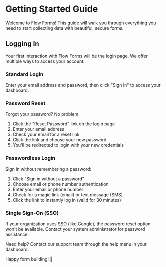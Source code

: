 # Getting Started Guide

Welcome to Flow Forms! This guide will walk you through everything you need to start collecting data with beautiful, secure forms.

## Logging In

Your first interaction with Flow Forms will be the login page. We offer multiple ways to access your account:

### Standard Login
Enter your email address and password, then click "Sign In" to access your dashboard.

### Password Reset
Forgot your password? No problem:
1. Click the "Reset Password" link on the login page
2. Enter your email address
3. Check your email for a reset link
4. Click the link and choose your new password
5. You'll be redirected to login with your new credentials

### Passwordless Login
Sign in without remembering a password:
1. Click "Sign in without a password"
2. Choose email or phone number authentication
3. Enter your email or phone number
4. Check for a magic link (email) or text message (SMS)
5. Click the link to instantly log in (valid for 30 minutes)

### Single Sign-On (SSO)
If your organization uses SSO (like Google), the password reset option won't be available. Contact your system administrator for password assistance.

Need help? Contact our support team through the help menu in your dashboard.

Happy form building! 🚀
